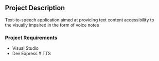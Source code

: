 ## Project Description
Text-to-speech application aimed at providing text content accessibility to the visually impaired in the form of voice notes

### Project Requirements
- Visual Studio
- Dev Express
#   T T S  
 
